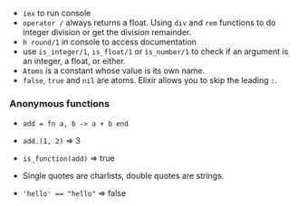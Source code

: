 * `iex` to run console
* `operator /` always returns a float. Using `div` and `rem` functions to do integer division or get the division remainder.
*  `h round/1` in console to access documentation
* use `is_integer/1`, `is_float/1` or `is_number/1` to check if an argument is an integer, a float, or either.
* `Atoms` is a constant whose value is its own name.
* `false`, `true` and `nil` are atoms. Elixir allows you to skip the leading `:`.

### Anonymous functions
* `add = fn a, b -> a + b end`
* `add.(1, 2)`       => 3
* `is_function(add)` => true


* Single quotes are charlists, double quotes are strings. 
* `'hello' == "hello"` => false
